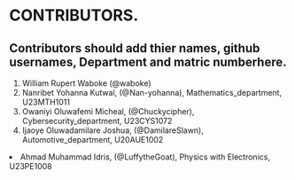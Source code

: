 # CONTRIBUTORS.
## Contributors should add thier names, github usernames, Department and matric numberhere.
<ol>
<li>William Rupert Waboke (@waboke)
<li>Nanribet Yohanna Kutwal, (@Nan-yohanna), Mathematics_department, U23MTH1011</li>
<li>Owaniyi Oluwafemi Micheal, (@Chuckycipher), Cybersecurity_department, U23CYS1072</li>
  <li>Ijaoye Oluwadamilare Joshua, (@DamilareSlawn), Automotive_department, U20AUE1002</li>
</ol>
<li>Ahmad Muhammad Idris, (@LuffytheGoat), Physics with Electronics, U23PE1008</li>
